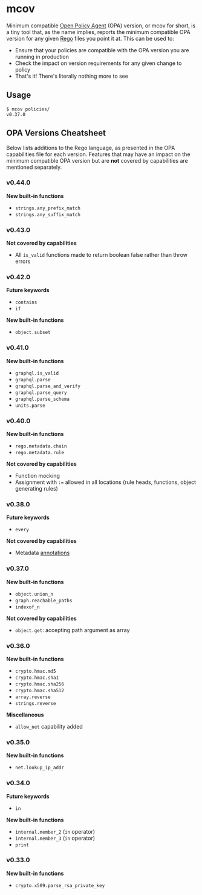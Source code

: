 # mcov

Minimum compatible [Open Policy Agent](https://www.openpolicyagent.org/) (OPA) version, or mcov for short, is a tiny
tool that, as the name implies, reports the minimum compatible OPA version for any given
[Rego](https://www.openpolicyagent.org/docs/latest/policy-language/) files you point it at. This can be used to:

* Ensure that your policies are compatible with the OPA version you are running in production
* Check the impact on version requirements for any given change to policy
* That's it! There's literally nothing more to see

## Usage

```shell
$ mcov policies/
v0.37.0
```

## OPA Versions Cheatsheet

Below lists additions to the Rego language, as presented in the OPA capabilities file for each version.
Features that may have an impact on the minimum compatible OPA version but are **not** covered by capabilities are
mentioned separately.

### v0.44.0

**New built-in functions**

- `strings.any_prefix_match`
- `strings.any_suffix_match`

### v0.43.0

**Not covered by capabilities**

- All `is_valid` functions made to return boolean false rather than throw errors

### v0.42.0

**Future keywords**

- `contains`
- `if`

**New built-in functions**

- `object.subset`

### v0.41.0

**New built-in functions**

- `graphql.is_valid`
- `graphql.parse`
- `graphql.parse_and_verify`
- `graphql.parse_query`
- `graphql.parse_schema`
- `units.parse`

### v0.40.0

**New built-in functions**

- `rego.metadata.chain`
- `rego.metadata.rule`

**Not covered by capabilities**

- Function mocking
- Assignment with `:=` allowed in all locations (rule heads, functions, object generating rules)

### v0.38.0

**Future keywords**

- `every`

**Not covered by capabilities**

- Metadata [annotations](https://www.openpolicyagent.org/docs/latest/policy-language/#annotations)

### v0.37.0

**New built-in functions**

- `object.union_n`
- `graph.reachable_paths`
- `indexof_n`

**Not covered by capabilities**

- `object.get`: accepting path argument as array

### v0.36.0

**New built-in functions**

- `crypto.hmac.md5`
- `crypto.hmac.sha1`
- `crypto.hmac.sha256`
- `crypto.hmac.sha512`
- `array.reverse`
- `strings.reverse`

**Miscellaneous**

- `allow_net` capability added

### v0.35.0

**New built-in functions**

- `net.lookup_ip_addr`

### v0.34.0

**Future keywords**

- `in`

**New built-in functions**

- `internal.member_2` (`in` operator)
- `internal.member_3` (`in` operator)
- `print`

### v0.33.0

**New built-in functions**

- `crypto.x509.parse_rsa_private_key`
